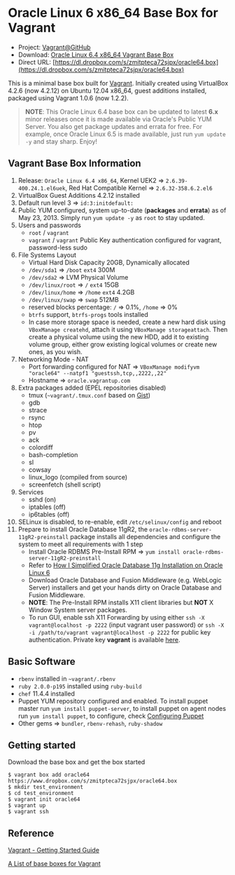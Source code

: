 # Oracle Linux 6 x86_64 Base Box for Vagrant

* Project: [Vagrant@GitHub](https://github.com/terrywang/vagrant)
* Download: [Oracle Linux 6.4 x86_64 Vagrant Base Box](https://www.dropbox.com/s/zmitpteca72sjpx/oracle64.box)
* Direct URL: [https://dl.dropbox.com/s/zmitpteca72sjpx/oracle64.box](https://dl.dropbox.com/s/zmitpteca72sjpx/oracle64.box)

This is a minimal base box built for [Vagrant](http://www.vagrantup.com/). Initially created using VirtualBox 4.2.6 (now 4.2.12) on Ubuntu 12.04 x86_64, guest additions installed, packaged using Vagrant 1.0.6 (now 1.2.2).

> **NOTE**: This Oracle Linux 6.4 base box can be updated to latest **6.x** minor releases once it is made available via Oracle's Public YUM Server. You also get package updates and errata for free. For example, once Oracle Linux 6.5 is made available, just run `yum update -y` and stay sharp. Enjoy!

## Vagrant Base Box Information

1. Release: `Oracle Linux 6.4 x86_64`, Kernel UEK2 => `2.6.39-400.24.1.el6uek`, Red Hat Compatible Kernel => `2.6.32-358.6.2.el6 ` 
2. VirtualBox Guest Additions 4.2.12 installed
3. Default run level 3 => `id:3:initdefault:`
4. Public YUM configured, system up-to-date (**packages** and **errata**) as of May 23, 2013. Simply run `yum update -y` as `root` to stay updated.
5. Users and passwords
    * `root` / `vagrant`
    * `vagrant` / `vagrant` Public Key authentication configured for vagrant, password-less sudo
6. File Systems Layout
    * Virtual Hard Disk Capacity 20GB, Dynamically allocated
    * `/dev/sda1` => `/boot` `ext4` 300M
    * `/dev/sda2` => LVM Physical Volume
    * `/dev/linux/root` => `/` `ext4` 15GB
    * `/dev/linux/home` => `/home` `ext4` 4.2GB
    * `/dev/linux/swap` => `swap` 512MB
    * reserved blocks percentage: `/` => 0.1%, `/home` => 0%
    * `btrfs` support, `btrfs-progs` tools installed
    * In case more storage space is needed, create a new hard disk using `VBoxManage createhd`, attach it using `VBoxManage storageattach`. Then create a physical volume using the new HDD, add it to existing volume group, either grow existing logical volumes or create new ones, as you wish.
7. Networking Mode - NAT
    * Port forwarding configured for NAT => `VBoxManage modifyvm "oracle64" --natpf1 "guestssh,tcp,,2222,,22"`
    * Hostname => `oracle.vagrantup.com`
8. Extra packages added (EPEL repositories disabled)
    * tmux (`~vagrant/.tmux.conf` based on [Gist](https://gist.github.com/terrywang/3950393))
    * gdb
    * strace
    * rsync
    * htop
    * pv
    * ack
    * colordiff
    * bash-completion
    * sl
    * cowsay
    * linux_logo (compiled from source)
    * screenfetch (shell script)
9. Services
    * sshd (on)
    * iptables (off)
    * ip6tables (off)
10. SELinux is disabled, to re-enable, edit `/etc/selinux/config` and reboot
11. Prepare to install Oracle Database 11gR2, the `oracle-rdbms-server-11gR2-preinstall` package installs all dependencies and configure the system to meet all requirements with 1 step
    * Install Oracle RDBMS Pre-Install RPM => `yum install oracle-rdbms-server-11gR2-preinstall`
    * Refer to [How I Simplified Oracle Database 11g Installation on Oracle Linux 6](http://www.oracle.com/technetwork/articles/servers-storage-admin/ginnydbinstallonlinux6-1845247.html)
    * Download Oracle Database and Fusion Middleware (e.g. WebLogic Server) installers and get your hands dirty on Oracle Database and Fusion Middleware.
    * **NOTE**: The Pre-Install RPM installs X11 client libraries but **NOT** X Window System server packages.
    * To run GUI, enable ssh X11 Forwarding by using either `ssh -X vagrant@localhost -p 2222` (input vagrant user password) or `ssh -X -i /path/to/vagrant vagrant@localhost -p 2222` for public key authentication. Private key **vagrant** is available [here](https://raw.github.com/mitchellh/vagrant/master/keys/vagrant).

## Basic Software
* `rbenv` installed in `~vagrant/.rbenv`
* `ruby 2.0.0-p195` installed using `ruby-build`
* `chef` 11.4.4 installed
* Puppet YUM repository configured and enabled. To install puppet master run `yum install puppet-server`, to install puppet on agent nodes run `yum install puppet`, to configure, check [Configuring Puppet](http://docs.puppetlabs.com/guides/configuring.html)
* Other gems => `bundler`, `rbenv-rehash`, `ruby-shadow`

## Getting started

Download the base box and get the box started

```
$ vagrant box add oracle64 https://www.dropbox.com/s/zmitpteca72sjpx/oracle64.box
$ mkdir test_environment
$ cd test_environment
$ vagrant init oracle64
$ vagrant up
$ vagrant ssh
```

## Reference

[Vagrant - Getting Started Guide](http://docs.vagrantup.com/v2/getting-started/)

[A List of base boxes for Vagrant](http://vagrantbox.es/)